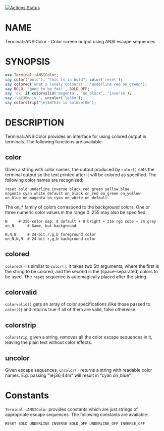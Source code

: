 [![Actions Status](https://github.com/tadzik/Terminal-ANSIColor/actions/workflows/test.yml/badge.svg)](https://github.com/tadzik/Terminal-ANSIColor/actions)

NAME
====

Terminal::ANSIColor - Color screen output using ANSI escape sequences

SYNOPSIS
========

```raku
use Terminal::ANSIColor;
say color('bold'), "this is in bold", color('reset');
say colored('what a lovely colours!', 'underline red on_green');
say BOLD, 'good to be fat!', BOLD_OFF;
say 'ok' if colorvalid('magenta', 'on_black', 'inverse');
say '\e[36m is ', uncolor('\e36m');
say colorstrip("\e[1mThis is bold\e[0m");
```

DESCRIPTION
===========

Terminal::ANSIColor provides an interface for using colored output in terminals. The following functions are available:

color
-----

Given a string with color names, the output produced by `color()` sets the terminal output so the text printed after it will be colored as specified. The following color names are recognised:

    reset bold underline inverse black red green yellow blue
    magenta cyan white default on_black on_red on_green on_yellow
    on_blue on_magenta on_cyan on_white on_default

The on_* family of colors correspond to the background colors. One or three numeric color values in the range 0..255 may also be specified:

    N	  # 256-color map: 8 default + 8 bright + 216 rgb cube + 24 gray
    on_N	  # Same, but background

    N,N,N	  # 24-bit r,g,b foreground color
    on_N,N,N  # 24-bit r,g,b background color

colored
-------

`colored()` is similar to `color()`. It takes two Str arguments, where the first is the string to be colored, and the second is the (space-separated) colors to be used. The `reset` sequence is automagically placed after the string.

colorvalid
----------

`colorvalid()` gets an array of color specifications (like those passed to `color()`) and returns true if all of them are valid, false otherwise.

colorstrip
----------

`colorstrip`, given a string, removes all the color escape sequences in it, leaving the plain text without color effects.

uncolor
-------

Given escape sequences, `uncolor()` returns a string with readable color names. E.g. passing "\e[36;44m" will result in "cyan on_blue".

Constants
=========

`Terminal::ANSIColor` provides constants which are just strings of appropriate escape sequences. The following constants are available:

    RESET BOLD UNDERLINE INVERSE BOLD_OFF UNDERLINE_OFF INVERSE_OFF

